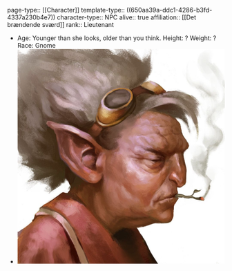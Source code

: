 page-type:: [[Character]]
template-type:: ((650aa39a-ddc1-4286-b3fd-4337a230b4e7))
character-type:: NPC
alive:: true
affiliation:: [[Det brændende sværd]] 
rank:: Lieutenant

- Age: Younger than she looks, older than you think.
  Height: ?
  Weight: ?
  Race: Gnome
- ![image.png](../assets/image_1694771755205_0.png)